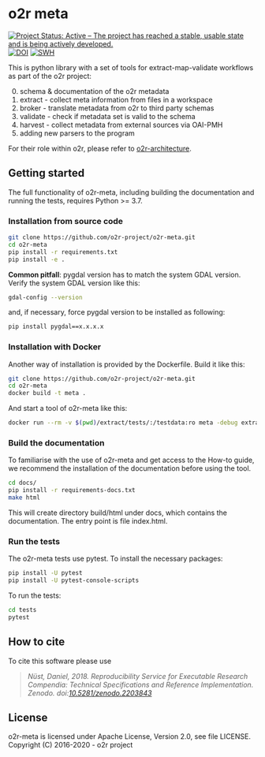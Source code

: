 # o2r meta

[![Project Status: Active – The project has reached a stable, usable state and is being actively developed.](https://www.repostatus.org/badges/latest/active.svg)](https://www.repostatus.org/#active) [![DOI](https://zenodo.org/badge/DOI/10.5281/zenodo.2203843.svg)](https://doi.org/10.5281/zenodo.2203843) [![SWH](https://archive.softwareheritage.org/badge/swh:1:dir:e2528f972e275208b6259a70f514b6bd83da2c87/)](https://archive.softwareheritage.org/swh:1:dir:e2528f972e275208b6259a70f514b6bd83da2c87;origin=https://github.com/o2r-project/o2r-meta.git;visit=swh:1:snp:2046e0128947faa0309da908e24d70eab898d6db;anchor=swh:1:rev:fb1a32f9819aef9ff37af4984048ab5b0a85e81f;path=//)

This is python library with a set of tools for extract-map-validate workflows as part of the o2r project:

0. schema & documentation of the o2r metadata
1. extract - collect meta information from files in a workspace
2. broker - translate metadata from o2r to third party schemas
3. validate - check if metadata set is valid to the schema
4. harvest - collect metadata from external sources via OAI-PMH
5. adding new parsers to the program

For their role within o2r, please refer to [o2r-architecture](https://github.com/o2r-project/architecture).

## Getting started

The full functionality of o2r-meta, including building the documentation and running the tests, requires Python >= 3.7.


### Installation from source code

```bash
git clone https://github.com/o2r-project/o2r-meta.git
cd o2r-meta
pip install -r requirements.txt
pip install -e .
```

**Common pitfall**: pygdal version has to match the system GDAL version. Verify the system GDAL version like this:

```bash
gdal-config --version
```

and, if necessary, force pygdal version to be installed as following:
```bash
pip install pygdal==x.x.x.x
```


### Installation with Docker

Another way of installation is provided by the Dockerfile. Build it like this:

```bash
git clone https://github.com/o2r-project/o2r-meta.git
cd o2r-meta
docker build -t meta .
```

And start a tool of o2r-meta like this:

```bash
docker run --rm -v $(pwd)/extract/tests/:/testdata:ro meta -debug extract -i /testdata -s
```

### Build the documentation

To familiarise with the use of o2r-meta and get access to the How-to guide, we recommend the installation of the documentation before using the tool.

```bash
cd docs/
pip install -r requirements-docs.txt
make html
```

This will create directory build/html under docs, which contains the documentation. The entry point is file index.html.

### Run the tests

The o2r-meta tests use pytest. To install the necessary packages:

```bash
pip install -U pytest
pip install -U pytest-console-scripts
```

To run the tests:
```bash
cd tests
pytest
```

## How to cite

To cite this software please use

> _Nüst, Daniel, 2018. Reproducibility Service for Executable Research Compendia: Technical Specifications and Reference Implementation. Zenodo. doi:[10.5281/zenodo.2203843](https://doi.org/10.5281/zenodo.2203843)_

## License

o2r-meta is licensed under Apache License, Version 2.0, see file LICENSE. Copyright (C) 2016-2020 - o2r project